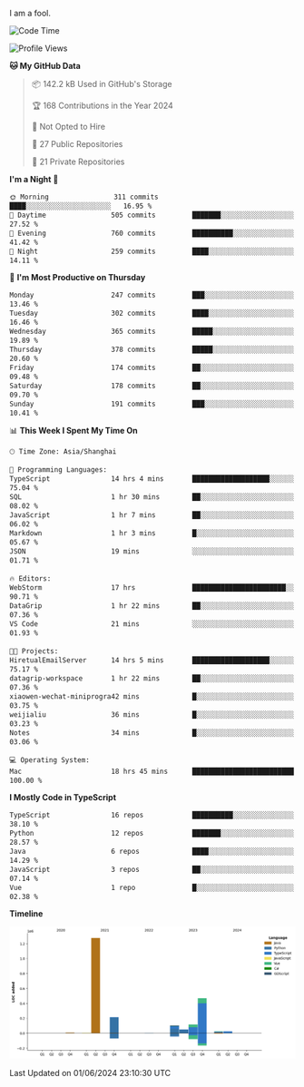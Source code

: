 I am a fool.

<!--START_SECTION:waka-->
![Code Time](http://img.shields.io/badge/Code%20Time-1%2C478%20hrs%2025%20mins-blue)

![Profile Views](http://img.shields.io/badge/Profile%20Views-0-blue)

**🐱 My GitHub Data** 

> 📦 142.2 kB Used in GitHub's Storage 
 > 
> 🏆 168 Contributions in the Year 2024
 > 
> 🚫 Not Opted to Hire
 > 
> 📜 27 Public Repositories 
 > 
> 🔑 21 Private Repositories 
 > 
**I'm a Night 🦉** 

```text
🌞 Morning                311 commits         ████░░░░░░░░░░░░░░░░░░░░░   16.95 % 
🌆 Daytime                505 commits         ███████░░░░░░░░░░░░░░░░░░   27.52 % 
🌃 Evening                760 commits         ██████████░░░░░░░░░░░░░░░   41.42 % 
🌙 Night                  259 commits         ████░░░░░░░░░░░░░░░░░░░░░   14.11 % 
```
📅 **I'm Most Productive on Thursday** 

```text
Monday                   247 commits         ███░░░░░░░░░░░░░░░░░░░░░░   13.46 % 
Tuesday                  302 commits         ████░░░░░░░░░░░░░░░░░░░░░   16.46 % 
Wednesday                365 commits         █████░░░░░░░░░░░░░░░░░░░░   19.89 % 
Thursday                 378 commits         █████░░░░░░░░░░░░░░░░░░░░   20.60 % 
Friday                   174 commits         ██░░░░░░░░░░░░░░░░░░░░░░░   09.48 % 
Saturday                 178 commits         ██░░░░░░░░░░░░░░░░░░░░░░░   09.70 % 
Sunday                   191 commits         ███░░░░░░░░░░░░░░░░░░░░░░   10.41 % 
```


📊 **This Week I Spent My Time On** 

```text
🕑︎ Time Zone: Asia/Shanghai

💬 Programming Languages: 
TypeScript               14 hrs 4 mins       ███████████████████░░░░░░   75.04 % 
SQL                      1 hr 30 mins        ██░░░░░░░░░░░░░░░░░░░░░░░   08.02 % 
JavaScript               1 hr 7 mins         ██░░░░░░░░░░░░░░░░░░░░░░░   06.02 % 
Markdown                 1 hr 3 mins         █░░░░░░░░░░░░░░░░░░░░░░░░   05.67 % 
JSON                     19 mins             ░░░░░░░░░░░░░░░░░░░░░░░░░   01.71 % 

🔥 Editors: 
WebStorm                 17 hrs              ███████████████████████░░   90.71 % 
DataGrip                 1 hr 22 mins        ██░░░░░░░░░░░░░░░░░░░░░░░   07.36 % 
VS Code                  21 mins             ░░░░░░░░░░░░░░░░░░░░░░░░░   01.93 % 

🐱‍💻 Projects: 
HiretualEmailServer      14 hrs 5 mins       ███████████████████░░░░░░   75.17 % 
datagrip-workspace       1 hr 22 mins        ██░░░░░░░░░░░░░░░░░░░░░░░   07.36 % 
xiaowen-wechat-miniprogra42 mins             █░░░░░░░░░░░░░░░░░░░░░░░░   03.75 % 
weijialiu                36 mins             █░░░░░░░░░░░░░░░░░░░░░░░░   03.23 % 
Notes                    34 mins             █░░░░░░░░░░░░░░░░░░░░░░░░   03.06 % 

💻 Operating System: 
Mac                      18 hrs 45 mins      █████████████████████████   100.00 % 
```

**I Mostly Code in TypeScript** 

```text
TypeScript               16 repos            ██████████░░░░░░░░░░░░░░░   38.10 % 
Python                   12 repos            ███████░░░░░░░░░░░░░░░░░░   28.57 % 
Java                     6 repos             ████░░░░░░░░░░░░░░░░░░░░░   14.29 % 
JavaScript               3 repos             ██░░░░░░░░░░░░░░░░░░░░░░░   07.14 % 
Vue                      1 repo              █░░░░░░░░░░░░░░░░░░░░░░░░   02.38 % 
```



**Timeline**

![Lines of Code chart](https://raw.githubusercontent.com/VeejaLiu/VeejaLiu/master/assets/bar_graph.png)


 Last Updated on 01/06/2024 23:10:30 UTC
<!--END_SECTION:waka-->
